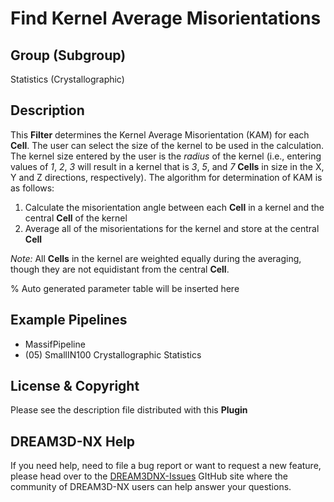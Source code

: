 # Find Kernel Average Misorientations

## Group (Subgroup)

Statistics (Crystallographic)

## Description

This **Filter** determines the Kernel Average Misorientation (KAM) for each **Cell**.  The user can select the size of the kernel to be used in the calculation.  The kernel size entered by the user is the *radius* of the kernel (i.e., entering values of *1*, *2*, *3* will result in a kernel that is *3*, *5*, and *7* **Cells** in size in the X, Y and Z directions, respectively).  The algorithm for determination of KAM is as follows:

1. Calculate the misorientation angle between each **Cell** in a kernel and the central **Cell** of the kernel
2. Average all of the misorientations for the kernel and store at the central **Cell**

*Note:* All **Cells** in the kernel are weighted equally during the averaging, though they are not equidistant from the central **Cell**.

% Auto generated parameter table will be inserted here

## Example Pipelines

+ MassifPipeline
+ (05) SmallIN100 Crystallographic Statistics

## License & Copyright

Please see the description file distributed with this **Plugin**

## DREAM3D-NX Help

If you need help, need to file a bug report or want to request a new feature, please head over to the [DREAM3DNX-Issues](https://github.com/BlueQuartzSoftware/DREAM3DNX-Issues) GItHub site where the community of DREAM3D-NX users can help answer your questions.
